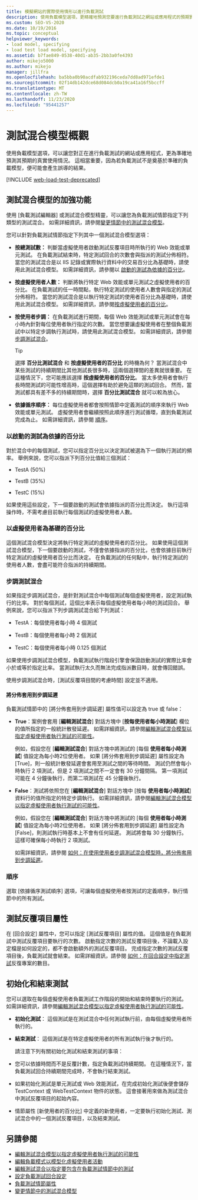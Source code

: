 ```yaml
---
title: 模擬網站的實際使用情形以進行負載測試
description: 使用負載模型選項，更精確地預測您要進行負載測試之網站或應用程式的預期實際使用方式。
ms.custom: SEO-VS-2020
ms.date: 10/19/2016
ms.topic: conceptual
helpviewer_keywords:
- load model, specifying
- load test load model, specifying
ms.assetid: b7fae849-0538-40d1-ab35-2bb3a0fe4393
author: mikejo5000
ms.author: mikejo
manager: jillfra
ms.openlocfilehash: ba5bba0b90acdfab932196ceda7dd8ad971efde1
ms.sourcegitcommit: 02f14db142dce68d084dcb0a19ca41a16f5bccff
ms.translationtype: MT
ms.contentlocale: zh-TW
ms.lasthandoff: 11/23/2020
ms.locfileid: "95441257"
---
```

# <a name="test-mix-models-overview"></a>測試混合模型概觀

使用負載模型選項，可以讓您對正在進行負載測試的網站或應用程式，更為準確地預測其預期的真實使用情況。 這相當重要，因為若負載測試不是奠基於準確的負載模型，便可能會產生誤導的結果。

[!INCLUDE [web-load-test-deprecated](includes/web-load-test-deprecated.md)]

## <a name="test-mix-model-enhancements"></a>測試混合模型的加強功能

使用 [負載測試編輯器] 或測試混合模型精靈，可以讓您為負載測試情節指定下列類型的測試混合。 如需詳細資訊，請參閱[變更情節中的測試混合模型](../test/edit-test-mix-models-to-specify-the-probability-of-a-virtual-user-running-a-test.md)。

您可以針對負載測試情節指定下列其中一個測試混合模型選項：

- **按總測試數：** 判斷當虛擬使用者啟動測試反覆項目時所執行的 Web 效能或單元測試。 在負載測試結束時，特定測試回合的次數會與指派的測試分佈相符。 當您的測試混合是以 IIS 記錄或實際執行資料中的交易百分比為基礎時，請使用此測試混合模型。 如需詳細資訊，請參閱以 [啟動的測試為依據的百分比](#BasedOnTestsStarted)。

- **按虛擬使用者人數：** 判斷將執行特定 Web 效能或單元測試之虛擬使用者的百分比。 在負載測試的任一時間點，執行特定測試的使用者人數會與指定的測試分佈相符。 當您的測試混合是以執行特定測試的使用者百分比為基礎時，請使用此測試混合模型。 如需詳細資訊，請參閱[按虛擬使用者的百分比](#PercentageBasedonVirtualUsers)。

- **按使用者步調：** 在負載測試進行期間，每個 Web 效能測試或單元測試會在每小時內針對每位使用者執行指定的次數。 當您想要讓虛擬使用者在整個負載測試中以特定步調執行測試時，請使用此測試混合模型。 如需詳細資訊，請參閱[步調測試混合](#PacingTestMix)。

    > [!TIP]
    > 選擇 **百分比測試混合** 和 **按虛擬使用者的百分比** 的時機為何？ 當測試混合中某些測試的持續期間比其他測試長很多時，這兩個選擇間的差異就很重要。 在這種情況下，您可能應該選擇 **按虛擬使用者的百分比**。 當太多使用者會執行長時間測試的可能性增高時，這個選擇有助於避免這類的測試回合。 然而，當測試都具有差不多的持續期間時，選擇 **百分比測試混合** 就可以較為放心。

- **依據循序順序：** 每位虛擬使用者都會按照情節中定義測試的順序來執行 Web 效能或單元測試。 虛擬使用者會繼續按照此順序進行測試循環，直到負載測試完成為止。 如需詳細資訊，請參閱 [順序](#SequentialOrder)。

### <a name="percentage-based-on-tests-started"></a><a name="BasedOnTestsStarted"></a> 以啟動的測試為依據的百分比

對於混合中的每個測試，您可以指定百分比以決定測試被選為下一個執行測試的頻率。 舉例來說，您可以指派下列百分比值給三個測試：

- TestA (50%)

- TestB (35%)

- TestC (15%)

如果使用這些設定，下一個要啟動的測試會依據指派的百分比而決定。 執行這項操作時，不需考慮目前執行每個測試的虛擬使用者人數。

### <a name="percentage-based-on-virtual-users"></a><a name="PercentageBasedonVirtualUsers"></a> 以虛擬使用者為基礎的百分比
這個測試混合模型決定將執行特定測試的虛擬使用者的百分比。 如果使用這個測試混合模型，下一個要啟動的測試，不僅會依據指派的百分比，也會依據目前執行特定測試的虛擬使用者百分比而決定。 在負載測試的任何點中，執行特定測試的使用者人數，會盡可能符合指派的持續期間。

### <a name="pacing-test-mix"></a><a name="PacingTestMix"></a> 步調測試混合

如果指定步調測試混合，是針對測試混合中每個測試每個虛擬使用者，設定測試執行的比率。 對於每個測試，這個比率表示每個虛擬使用者每小時的測試回合。 舉例來說，您可以指派下列步調測試混合給下列測試：

- TestA：每個使用者每小時 4 個測試

- TestB：每個使用者每小時 2 個測試

- TestC：每個使用者每小時 0.125 個測試

如果使用步調測試混合模型，負載測試執行階段引擎會保證啟動測試的實際比率會小於或等於指定比率。 當測試執行太久而無法完成指派數目時，就會傳回錯誤。

使用步調測試混合時，[測試反覆項目間的考慮時間] 設定並不適用。

#### <a name="apply-distribution-to-pacing-delay"></a>將分佈套用到步調延遲
負載測試情節中的 [將分佈套用到步調延遲] 屬性值可以設定為 true 或 false：

- **True**：案例會套用 [**編輯測試混合**] 對話方塊中 [**按每使用者每小時測試**] 欄位的值所指定的一般統計散發延遲。 如需詳細資訊，請參閱[編輯測試混合模型以指定虛擬使用者執行測試的可能性](../test/edit-test-mix-models-to-specify-the-probability-of-a-virtual-user-running-a-test.md)。

   例如，假設您在 [**編輯測試混合**] 對話方塊中將測試的 [每個 **使用者每小時測試**] 值設定為每小時2位使用者。 如果 [將分佈套用到步調延遲] 屬性設定為 [True]，則一般統計散發延遲會套用至測試之間的等待時間。 測試仍然會每小時執行 2 項測試，但是 2 項測試之間不一定會有 30 分鐘間隔。 第一項測試可能在 4 分鐘後執行，而第二項測試在 45 分鐘後執行。

- **False**：測試將依照您在 [**編輯測試混合**] 對話方塊中 [按每 **使用者每小時測試**] 資料行的值所指定的特定步調執行。 如需詳細資訊，請參閱[編輯測試混合模型以指定虛擬使用者執行測試的可能性](../test/edit-test-mix-models-to-specify-the-probability-of-a-virtual-user-running-a-test.md)。

   例如，假設您在 [**編輯測試混合**] 對話方塊中將測試的 [每個 **使用者每小時測試**] 值設定為每小時2位使用者。 如果 [將分佈套用到步調延遲] 屬性設定為 [False]，則測試執行時基本上不會有任何延遲。 測試將會每 30 分鐘執行。 這樣可確保每小時執行 2 項測試。

  如需詳細資訊，請參閱 [如何：在使用使用者步調測試混合模型時，將分佈套用到步調延遲](../test/how-to-apply-distribution-to-pacing-delay-when-using-a-user-pace-test-mix-model.md)。

### <a name="sequential-order"></a><a name="SequentialOrder"></a> 順序
選取 [依據循序測試順序] 選項，可讓每個虛擬使用者按測試的定義順序，執行情節中的所有測試。

## <a name="test-iterations-property"></a>測試反覆項目屬性
在 [回合設定] 屬性中，您可以指定 [測試反覆項目] 屬性的值。 這個值是在負載測試中測試反覆項目要執行的次數。 啟動指定次數的測試反覆項目後，不論載入設定檔是如何設定的，都不會啟動額外的測試反覆項目。 完成指定次數的測試反覆項目後，負載測試就會結束。 如需詳細資訊，請參閱 [如何：在回合設定中指定測試](../test/how-to-specify-the-number-of-test-iterations-in-a-load-test.md)反復專案的數目。

## <a name="initialize-and-terminate-tests"></a>初始化和結束測試
您可以選取在每個虛擬使用者負載測試工作階段的開始和結束時要執行的測試。 如需詳細資訊，請參閱[編輯測試混合模型以指定虛擬使用者執行測試的可能性](../test/edit-test-mix-models-to-specify-the-probability-of-a-virtual-user-running-a-test.md)。

- **初始化測試**： 這個測試是在測試混合中任何測試執行前，由每個虛擬使用者所執行的。

- **結束測試**： 這個測試是在特定虛擬使用者的所有測試執行後才執行的。

  請注意下列有關初始化測試和結束測試的事項：

- 您可以依據時間而不是反覆計數，指定負載測試持續期間。 在這種情況下，當負載測試回合持續期間完成時，不會執行結束測試。

- 如果初始化測試是單元測試或 Web 效能測試，在完成初始化測試後便會儲存 TestContext 或 WebTestContext 物件的狀態。 這會接著用來做為測試混合中測試反覆項目的起始內容。

- 情節屬性 [新使用者的百分比] 中定義的新使用者，一定要執行初始化測試、測試混合中的一個測試反覆項目，以及結束測試。

## <a name="see-also"></a>另請參閱

- [編輯測試混合模型以指定虛擬使用者執行測試的可能性](../test/edit-test-mix-models-to-specify-the-probability-of-a-virtual-user-running-a-test.md)
- [編輯負載模式以模型化虛擬使用者活動](../test/edit-load-patterns-to-model-virtual-user-activities.md)
- [編輯測試混合以指定要包含在負載測試情節中的測試](../test/edit-the-test-mix-to-specify-which-web-browsers-types-in-a-load-test-scenario.md)
- [設定負載測試回合設定](../test/configure-load-test-run-settings.md)
- [負載測試情節屬性](../test/load-test-scenario-properties.md)
- [變更情節中的測試混合模型](../test/edit-test-mix-models-to-specify-the-probability-of-a-virtual-user-running-a-test.md)
